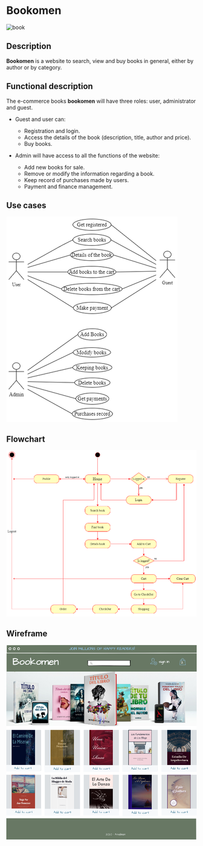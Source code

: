 # Bookomen

![book](https://d.wattpad.com/story_parts/486406124/images/15f2fcb43c76e51a199112663197.gif)

## Description

**Bookomen** is a website to search, view and buy books in general, either by author or by category.

## Functional description

The e-commerce books **bookomen** will have three roles: user, administrator and guest.

- Guest and user can:

  - Registration and login.
  - Access the details of the book (description, title, author and price).
  - Buy books.

- Admin will have access to all the functions of the website:
  - Add new books for sale.
  - Remove or modify the information regarding a book.
  - Keep record of purchases made by users.
  - Payment and finance management.

## Use cases

![use](./docs/images/use-cases.png)

## Flowchart

![flow](./docs/images/flowchart.png)

## Wireframe

![wire](./docs/images/wireframe.png)

